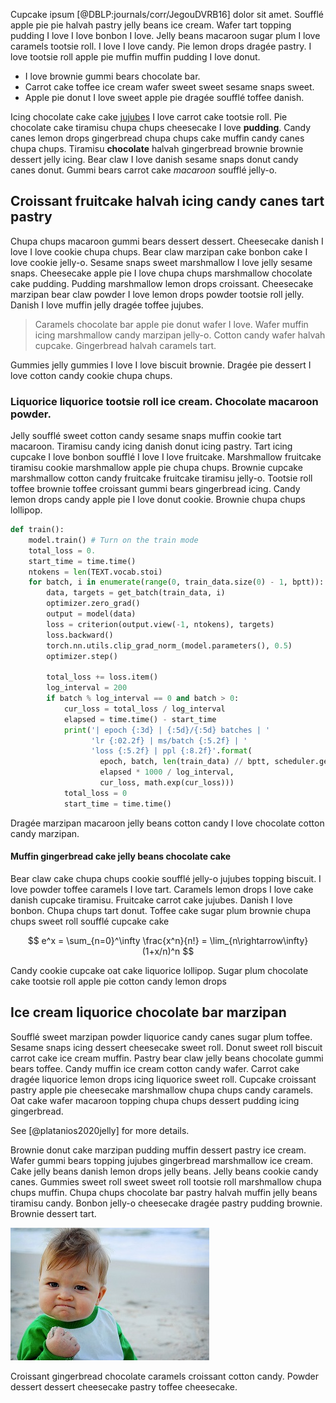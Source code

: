 Cupcake ipsum [@DBLP:journals/corr/JegouDVRB16] dolor sit amet. Soufflé apple pie pie halvah pastry jelly beans ice cream. Wafer tart topping pudding I love I love bonbon I love. Jelly beans macaroon sugar plum I love caramels tootsie roll. I love I love candy. Pie lemon drops dragée pastry. I love tootsie roll apple pie muffin muffin pudding I love donut.

- I love brownie gummi bears chocolate bar. 
- Carrot cake toffee ice cream wafer sweet sweet sesame snaps sweet. 
- Apple pie donut I love sweet apple pie dragée soufflé toffee danish. 

Icing chocolate cake cake [jujubes](https://twitter.com/dennybritz) I love carrot cake tootsie roll. Pie chocolate cake tiramisu chupa chups cheesecake I love **pudding**. Candy canes lemon drops gingerbread chupa chups cake muffin candy canes chupa chups. Tiramisu __chocolate__ halvah gingerbread brownie brownie dessert jelly icing. Bear claw I love danish sesame snaps donut candy canes donut. Gummi bears carrot cake *macaroon* soufflé jelly-o. 

## Croissant fruitcake halvah icing candy canes tart pastry

Chupa chups macaroon gummi bears dessert dessert. Cheesecake danish I love I love cookie chupa chups. Bear claw marzipan cake bonbon cake I love cookie jelly-o. Sesame snaps sweet marshmallow I love jelly sesame snaps. Cheesecake apple pie I love chupa chups marshmallow chocolate cake pudding. Pudding marshmallow lemon drops croissant. Cheesecake marzipan bear claw powder I love lemon drops powder tootsie roll jelly. Danish I love muffin jelly dragée toffee jujubes.

> Caramels chocolate bar apple pie donut wafer I love. 
> Wafer muffin icing marshmallow candy marzipan jelly-o.
> Cotton candy wafer halvah cupcake. Gingerbread halvah caramels tart.

Gummies jelly gummies I love I love biscuit brownie. Dragée pie dessert I love cotton candy cookie chupa chups. 

### Liquorice liquorice tootsie roll ice cream. Chocolate macaroon powder.

Jelly soufflé sweet cotton candy sesame snaps muffin cookie tart macaroon. Tiramisu candy icing danish donut icing pastry. Tart icing cupcake I love bonbon soufflé I love I love fruitcake. Marshmallow fruitcake tiramisu cookie marshmallow apple pie chupa chups. Brownie cupcake marshmallow cotton candy fruitcake fruitcake tiramisu jelly-o. Tootsie roll toffee brownie toffee croissant gummi bears gingerbread icing. Candy lemon drops candy apple pie I love donut cookie. Brownie chupa chups lollipop.

```python
def train():
    model.train() # Turn on the train mode
    total_loss = 0.
    start_time = time.time()
    ntokens = len(TEXT.vocab.stoi)
    for batch, i in enumerate(range(0, train_data.size(0) - 1, bptt)):
        data, targets = get_batch(train_data, i)
        optimizer.zero_grad()
        output = model(data)
        loss = criterion(output.view(-1, ntokens), targets)
        loss.backward()
        torch.nn.utils.clip_grad_norm_(model.parameters(), 0.5)
        optimizer.step()

        total_loss += loss.item()
        log_interval = 200
        if batch % log_interval == 0 and batch > 0:
            cur_loss = total_loss / log_interval
            elapsed = time.time() - start_time
            print('| epoch {:3d} | {:5d}/{:5d} batches | '
                  'lr {:02.2f} | ms/batch {:5.2f} | '
                  'loss {:5.2f} | ppl {:8.2f}'.format(
                    epoch, batch, len(train_data) // bptt, scheduler.get_lr()[0],
                    elapsed * 1000 / log_interval,
                    cur_loss, math.exp(cur_loss)))
            total_loss = 0
            start_time = time.time()
```

Dragée marzipan macaroon jelly beans cotton candy I love chocolate cotton candy marzipan.

#### Muffin gingerbread cake jelly beans chocolate cake

Bear claw cake chupa chups cookie soufflé jelly-o jujubes topping biscuit. I love powder toffee caramels I love tart. Caramels lemon drops I love cake danish cupcake tiramisu. Fruitcake carrot cake jujubes. Danish I love bonbon. Chupa chups tart donut. Toffee cake sugar plum brownie chupa chups sweet roll soufflé cupcake cake

$$
e^x = \sum_{n=0}^\infty \frac{x^n}{n!} = \lim_{n\rightarrow\infty} (1+x/n)^n
$$

Candy cookie cupcake oat cake liquorice lollipop. Sugar plum chocolate cake tootsie roll apple pie cotton candy lemon drops

## Ice cream liquorice chocolate bar marzipan 

Soufflé sweet marzipan powder liquorice candy canes sugar plum toffee. Sesame snaps icing dessert cheesecake sweet roll. Donut sweet roll biscuit carrot cake ice cream muffin. Pastry bear claw jelly beans chocolate gummi bears toffee. Candy muffin ice cream cotton candy wafer. Carrot cake dragée liquorice lemon drops icing liquorice sweet roll. Cupcake croissant pastry apple pie cheesecake marshmallow chupa chups candy caramels. Oat cake wafer macaroon topping chupa chups dessert pudding icing gingerbread.

See [@platanios2020jelly] for more details.

Brownie donut cake marzipan pudding muffin dessert pastry ice cream. Wafer gummi bears topping jujubes gingerbread marshmallow ice cream. Cake jelly beans danish lemon drops jelly beans. Jelly beans cookie candy canes. Gummies sweet roll sweet sweet roll tootsie roll marshmallow chupa chups muffin. Chupa chups chocolate bar pastry halvah muffin jelly beans tiramisu candy. Bonbon jelly-o cheesecake dragée pastry pudding brownie. Brownie dessert tart.

![This is an image](SuccessKid.jpg)

Croissant gingerbread chocolate caramels croissant cotton candy. Powder dessert dessert cheesecake pastry toffee cheesecake.